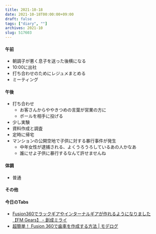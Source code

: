 ```yaml
---
title: 2021-10-18
date: 2021-10-18T00:00:00+09:00
draft: false
tags: ["diary", ""]
archives: 2021-10
slug: 517603
---
```

#### 午前
- 朝調子が悪く息子を送った後横になる
- 10:00に出社
- 打ち合わせのためにレジュメまとめる
- ミーティング
#### 午後
- 打ち合わせ
  - お客さんからややきつめの言葉が営業の方に
  - ボールを相手に投げる
- 少し実験
- 資料作成と調査
- 定時に帰宅
- マンションの公開空地で子供に対する暴行事件が発生
  - 中年女性が逮捕される、よくうろうろしているあの人かなあ
  - 誰にせよ子供に暴行するなんて許せませんね
#### 体調
- 普通
#### その他
#### 今日のTabs
- [Fusion360でラックギアやインターナルギアが作れるようになりました【FM Gears】 - 創成ミライ](https://okayamalabo.hatenablog.com/entry/2019/02/13/172400)
- [超簡単！ Fusion 360で歯車を作成する方法 | モデログ](https://3d-modely.com/blog/3d-software/fusion-360-gear/)